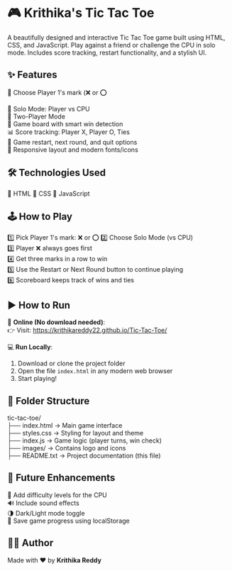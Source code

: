 🎮 Krithika's Tic Tac Toe
=========================

A beautifully designed and interactive Tic Tac Toe game built using HTML, CSS, and JavaScript. Play against a friend or challenge the CPU in solo mode. Includes score tracking, restart functionality, and a stylish UI.

✨ Features
-----------

🎯 Choose Player 1's mark (❌ or ⭕

🧠 Solo Mode: Player vs CPU  
👥 Two-Player Mode  
🎯 Game board with smart win detection  
📊 Score tracking: Player X, Player O, Ties  
🔁 Game restart, next round, and quit options  
📱 Responsive layout and modern fonts/icons

🛠️ Technologies Used
---------------------

🔹 HTML
🔹 CSS
🔹 JavaScript

🕹️ How to Play
---------------

1️⃣ Pick Player 1's mark: ❌ or ⭕
2️⃣ Choose Solo Mode (vs CPU)  
3️⃣ Player ❌ always goes first  
4️⃣ Get three marks in a row to win  
5️⃣ Use the Restart or Next Round button to continue playing  
6️⃣ Scoreboard keeps track of wins and ties

▶️ How to Run
--------------

🔗 **Online (No download needed)**:  
👉 Visit: https://krithikareddy22.github.io/Tic-Tac-Toe/

💻 **Run Locally**:  
1. Download or clone the project folder  
2. Open the file `index.html` in any modern web browser  
3. Start playing!

📁 Folder Structure
-------------------

tic-tac-toe/  
├── index.html           → Main game interface  
├── styles.css           → Styling for layout and theme  
├── index.js             → Game logic (player turns, win check)  
├── images/              → Contains logo and icons  
├── README.txt           → Project documentation (this file)  

🚀 Future Enhancements
-----------------------

🧩 Add difficulty levels for the CPU  
🔊 Include sound effects  
🌗 Dark/Light mode toggle  
💾 Save game progress using localStorage

👩‍💻 Author
------------

Made with ❤️ by **Krithika Reddy**
